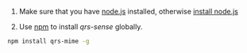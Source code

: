 1. Make sure that you have [node.js](https://nodejs.org/) installed, otherwise [install node.js](https://nodejs.org/)

2. Use [npm](https://npmjs.com) to install *qrs-sense* globally.
```bash
npm install qrs-mime -g
```



